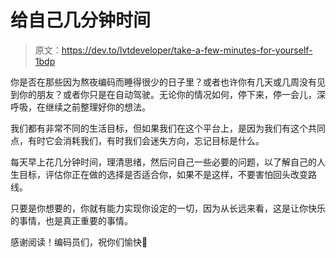 # 给自己几分钟时间

> 原文：<https://dev.to/lvtdeveloper/take-a-few-minutes-for-yourself-1bdp>

你是否在那些因为熬夜编码而睡得很少的日子里？或者也许你有几天或几周没有见到你的朋友？或者你只是在自动驾驶。无论你的情况如何，停下来，停一会儿，深呼吸，在继续之前整理好你的想法。

我们都有非常不同的生活目标，但如果我们在这个平台上，是因为我们有这个共同点，有时它会消耗我们，有时我们会迷失方向，忘记目标是什么。

每天早上花几分钟时间，理清思绪，然后问自己一些必要的问题，以了解自己的人生目标，评估你正在做的选择是否适合你，如果不是这样，不要害怕回头改变路线。

只要是你想要的，你就有能力实现你设定的一切，因为从长远来看，这是让你快乐的事情，也是真正重要的事情。

感谢阅读！编码员们，祝你们愉快💜
